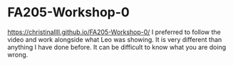 # FA205-Workshop-0
https://christinallll.github.io/FA205-Workshop-0/
I preferred to follow the video and work alongside what Leo was showing. It is very different than anything I have done before. It can be difficult to know what you are doing wrong. 
